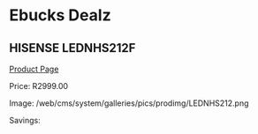 
# Ebucks Dealz
## HISENSE LEDNHS212F
[Product Page](https://www.ebucks.com/web/shop/productSelected.do?prodId=1236820966&catId=829912895)

Price: R2999.00

Image: /web/cms/system/galleries/pics/prodimg/LEDNHS212.png

Savings: 


	